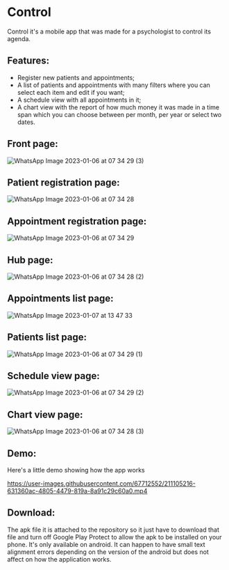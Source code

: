 # Control

Control it's a mobile app that was made for a psychologist to control its agenda.

## Features:
- Register new patients and appointments;
- A list of patients and appointments with many filters where you can select each item and edit if you want;
- A schedule view with all appointments in it;
- A chart view with the report of how much money it was made in a time span which you can choose between per month, per year or select two dates.

## Front page:

![WhatsApp Image 2023-01-06 at 07 34 29 (3)](https://user-images.githubusercontent.com/67712552/211103678-f0a16f5b-e008-4540-b314-81470f52ab10.jpeg)

## Patient registration page:

![WhatsApp Image 2023-01-06 at 07 34 28](https://user-images.githubusercontent.com/67712552/211103711-4ca4a6f1-466d-4f5b-9ddb-c70af5001a0a.jpeg)

## Appointment registration page:

![WhatsApp Image 2023-01-06 at 07 34 29](https://user-images.githubusercontent.com/67712552/211104144-4cbe8353-d3d3-4867-a9e1-3ea08b1ef53e.jpeg)

## Hub page:

![WhatsApp Image 2023-01-06 at 07 34 28 (2)](https://user-images.githubusercontent.com/67712552/211104452-9775caa4-ab88-4842-96f1-4d57e3fa75ba.jpeg)

## Appointments list page:

![WhatsApp Image 2023-01-07 at 13 47 33](https://user-images.githubusercontent.com/67712552/211161480-2212dd50-2793-4507-9923-1493ccd170a8.jpeg)

## Patients list page:

![WhatsApp Image 2023-01-06 at 07 34 29 (1)](https://user-images.githubusercontent.com/67712552/211104581-79f6aa25-69d8-405d-bcdf-02a23f5e48f6.jpeg)

## Schedule view page:

![WhatsApp Image 2023-01-06 at 07 34 29 (2)](https://user-images.githubusercontent.com/67712552/211161518-a37f326c-5aa1-4d12-9bbe-d1ceb0eec236.jpeg)

## Chart view page:

![WhatsApp Image 2023-01-06 at 07 34 28 (3)](https://user-images.githubusercontent.com/67712552/211104709-1b3b6981-ee51-4f77-b977-8c0bcd77e6cd.jpeg)

## Demo:

Here's a little demo showing how the app works

https://user-images.githubusercontent.com/67712552/211105216-631360ac-4805-4479-819a-8a91c29c60a0.mp4

## Download:

The apk file it is attached to the repository so it just have to download that file and turn off Google Play Protect to allow the apk to be installed on your phone. It's only available on android. It can happen to have small text alignment errors depending on the version of the android but does not affect on how the application works.


